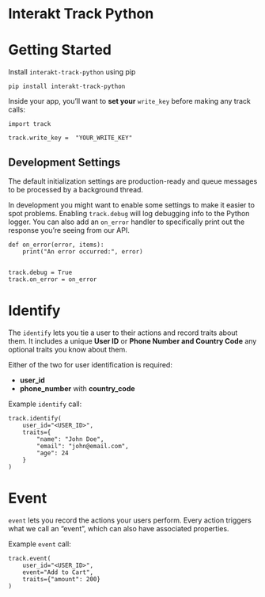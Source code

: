 # Interakt Track Python

# Getting Started

Install `interakt-track-python` using pip

    pip install interakt-track-python
    
Inside your app, you’ll want to **set your** `write_key` before making any track calls:

    import track
    
    track.write_key =  "YOUR_WRITE_KEY"


## Development Settings

The default initialization settings are production-ready and queue messages to be processed by a background thread.

In development you might want to enable some settings to make it easier to spot problems. Enabling `track.debug` will log debugging info to the Python logger. You can also add an `on_error` handler to specifically print out the response you’re seeing from our API.
```
def on_error(error, items):
    print("An error occurred:", error)


track.debug = True
track.on_error = on_error

```

# Identify
The `identify` lets you tie a user to their actions and record traits about them. It includes a unique **User ID** or **Phone Number and Country Code** any optional traits you know about them.

Either of the two for user identification is required:

 - **user_id**
 - **phone_number** with **country_code**

Example `identify` call:
```
track.identify(
	user_id="<USER_ID>",
	traits={
		"name": "John Doe",
		"email": "john@email.com",
		"age": 24
	}
)
```

# Event
`event` lets you record the actions your users perform. Every action triggers what we call an “event”, which can also have associated properties.

Example `event` call:
```
track.event(
	user_id="<USER_ID>",
	event="Add to Cart",
	traits={"amount": 200}
)
```
